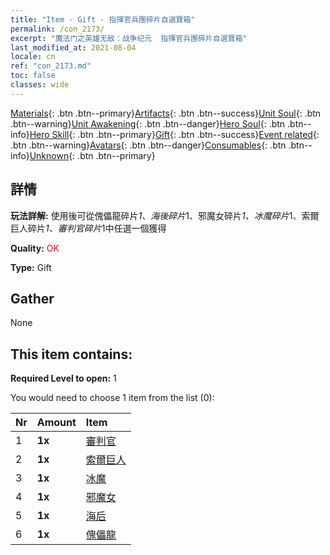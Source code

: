 ```yaml
---
title: "Item - Gift - 指揮官兵團碎片自選寶箱"
permalink: /con_2173/
excerpt: "魔法门之英雄无敌：战争纪元  指揮官兵團碎片自選寶箱"
last_modified_at: 2021-08-04
locale: cn
ref: "con_2173.md"
toc: false
classes: wide
---
```

 [Materials](/ItemsCN/){: .btn .btn--primary}[Artifacts](/ItemsCN/Artifacts/){: .btn .btn--success}[Unit Soul](/ItemsCN/UnitSoul/){: .btn .btn--warning}[Unit Awakening](/ItemsCN/UnitAwakening/){: .btn .btn--danger}[Hero Soul](/ItemsCN/HeroSoul/){: .btn .btn--info}[Hero Skill](/ItemsCN/HeroSkill/){: .btn .btn--primary}[Gift](/ItemsCN/Gift/){: .btn .btn--success}[Event related](/ItemsCN/Events/){: .btn .btn--warning}[Avatars](/ItemsCN/Avatars/){: .btn .btn--danger}[Consumables](/ItemsCN/Consumables/){: .btn .btn--info}[Unknown](/ItemsCN/Unknown/){: .btn .btn--primary}

## 詳情
 **玩法詳解:** 使用後可從傀儡龍碎片*1、海後碎片*1、邪魔女碎片*1、冰魔碎片*1、索爾巨人碎片*1、審判官碎片*1中任選一個獲得

 **Quality:** <span style="color: #FF0000">OK</span>

 **Type:** Gift

## Gather

  None

## This item contains:

 **Required Level to open:** 1

 You would need to choose 1 item from the list (0):

  | Nr | Amount |     Item    |
  |:---|:-------|:------------|
  | 1 |  **1x** | [審判官](/cn/Items/unt_198/) |  | 
  | 2 |  **1x** | [索爾巨人](/cn/Items/unt_225/) |  | 
  | 3 |  **1x** | [冰魔](/cn/Items/unt_269/) |  | 
  | 4 |  **1x** | [邪魔女](/cn/Items/unt_252/) |  | 
  | 5 |  **1x** | [海后](/cn/Items/unt_279/) |  | 
  | 6 |  **1x** | [傀儡龍](/cn/Items/unt_243/) |  | 
